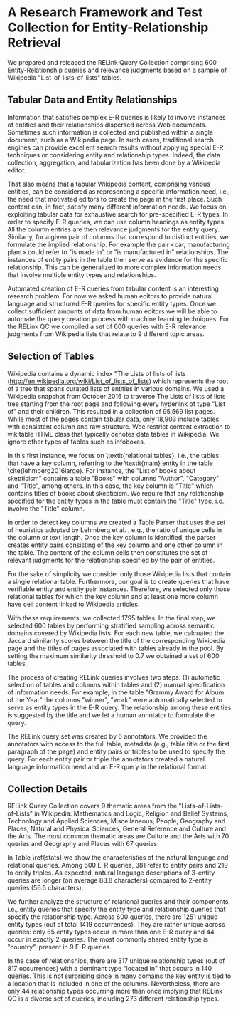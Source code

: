 # A Research Framework and Test Collection for Entity-Relationship Retrieval


We prepared and released the RELink Query Collection comprising 600 Entity-Relationship queries and relevance judgments based on a sample of Wikipedia "List-of-lists-of-lists" tables.



## Tabular Data and Entity Relationships
Information that satisfies complex E-R queries is likely to involve instances of entities and their relationships dispersed across Web documents. Sometimes such information is collected and published within a single document, such as a Wikipedia page. In such cases, traditional search engines can provide excellent search results without applying special E-R techniques or considering entity and relationship types. Indeed, the data collection, aggregation, and tabularization has been done by a Wikipedia editor. 

That also means that a tabular Wikipedia content, comprising various entities, can be considered as representing a specific information need, i.e., the need that motivated editors to create the page in the first place. Such content can, in fact, satisfy many different information needs. We focus on exploiting tabular data for exhaustive search for pre-specified E-R types. In order to specify E-R queries, we can use column headings as entity types. All the column entries are then relevance judgments for the entity query. Similarly, for a given pair of columns that correspond to distinct entities, we formulate the implied relationship. For example the pair <car, manufacturing plant> could refer to "is made in" or "is manufactured in" relationships. The instances of entity pairs in the table then serve as evidence for the specific relationship. This can be generalized to more complex information needs that involve multiple entity types and relationships.

Automated creation of E-R queries from tabular content is an interesting research problem. For now we asked human editors to provide natural language and structured E-R queries for specific entity types. Once we collect sufficient amounts of data from human editors we will be able to automate the query creation process with machine learning techniques. For the RELink QC we compiled a set of 600 queries with E-R relevance judgments from Wikipedia lists that relate to 9 different topic areas.   



## Selection of Tables
Wikipedia contains a dynamic index "The Lists of lists of lists (http://en.wikipedia.org/wiki/List_of_lists_of_lists) which represents the root of a tree that spans curated lists of entities in various domains. We used a Wikipedia snapshot from October 2016 to traverse The Lists of lists of lists tree starting from the root page and following every hyperlink of type "List of"  and their children. This resulted in a collection of 95,569 list pages. While most of the pages contain tabular data, only 18,903 include tables with consistent column and raw structure. Wee restrict content extraction to wikitable HTML class that typically denotes data tables in Wikipedia. We ignore other types of tables such as infoboxes. 

In this first instance, we focus on \textit{relational tables}, i.e., the tables that have a key column, referring to the \textit{main} entity in the table  \cite{lehmberg2016large}. For instance, the "List of books about skepticism" contains a table "Books" with columns "Author", "Category" and "Title", among others. In this case, the key column is "Title" which contains titles of books about skepticism. We require that any relationship specified for the entity types in the table must contain the  "Title" type, i.e., involve the "Title" column. 

In order to detect key columns we created a Table Parser that uses the set of heuristics adopted by Lehmberg et al. , e.g., the ratio of unique cells in the column or text length. Once the key column is identified, the parser creates entity pairs consisting of the key column and one other column in the table. The content of the column cells then constitutes the set of relevant judgments for the relationship specified by the pair of entities. 

For the sake of simplicity we consider only those Wikipedia lists that contain a single relational table. Furthermore, our goal is to create queries that have verifiable entity and entity pair instances. Therefore, we selected only those relational tables for which the key column and at least one more column have cell content linked to Wikipedia articles.  

With these requirements, we collected 1795 tables. In the final step, we selected 600 tables by performing stratified sampling across semantic domains covered by Wikipedia lists. For each new table, we calcuated the Jaccard similarity scores between the title of the corresponding Wikipedia page and the titles of pages associated with tables already in the pool. By setting the maximum similarity threshold to 0.7 we obtained a set of 600 tables. 

The process of creating RELink queries involves two steps: (1) automatic selection of tables and columns within tables and (2) manual specification of information needs. For example,  in the table "Grammy Award for Album of the Year" the columns "winner", "work" were automatically selected to serve as entity types in the E-R query. The relationship among these entities is suggested by the title and we let a human annotator to formulate the query.   

The RELink query set was created by 6 annotators. We provided the annotators with access to the full table, metadata (e.g., table title or the first paragraph of the page) and entity pairs or triples to be used to specify the query. For each entity pair or triple the annotators created a natural language information need and an E-R query in the relational format.


## Collection Details

RELink Query Collection covers 9 thematic areas from the "Lists-of-Lists-of-Lists" in Wikipedia: Mathematics and Logic, Religion and Belief Systems, Technology and Applied Sciences, Miscellaneous, People, Geography and Places, Natural and Physical Sciences, General Reference and Culture and the Arts. The most common thematic areas are Culture and the Arts with 70 queries and Geography and Places with 67 queries.

In Table \ref{stats} we show the characteristics of the natural language and relational queries. Among 600 E-R queries, 381 refer to entity pairs and 219 to entity triples. As expected, natural language descriptions of 3-entity queries are longer (on average 83.8 characters) compared to 2-entity queries (56.5 characters).

We further analyze the structure of relational queries and their components, i.e., entity queries that specify the entity type and relationship queries that specify the relationship type.  Across 600 queries, there are 1251 unique entity types (out of total 1419 occurrences). They are rather unique across queries: only 65 entity types occur in more than one E-R query and 44 occur in exactly 2 queries. The most commonly shared entity type is "country", present in 9 E-R queries.

In the case of relationships, there are 317 unique relationship types (out of 817 occurrences) with a dominant type "located in" that occurs in 140 queries. This is not surprising since in many domains the key entity is tied to a location that is included in one of the columns. Nevertheless, there are only 44 relationship types occurring more than once implying that RELink QC is a diverse set of queries, including 273 different relationship types. 










